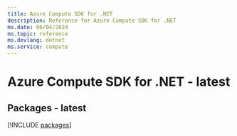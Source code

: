 ```yaml
---
title: Azure Compute SDK for .NET
description: Reference for Azure Compute SDK for .NET
ms.date: 06/04/2024
ms.topic: reference
ms.devlang: dotnet
ms.service: compute
---
```

# Azure Compute SDK for .NET - latest
## Packages - latest
[!INCLUDE [packages](compute-index.md)]